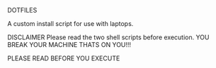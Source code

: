 DOTFILES

A custom install script for use with laptops.

DISCLAIMER
Please read the two shell scripts before execution.
YOU BREAK YOUR MACHINE THATS ON YOU!!!

PLEASE READ BEFORE YOU EXECUTE

